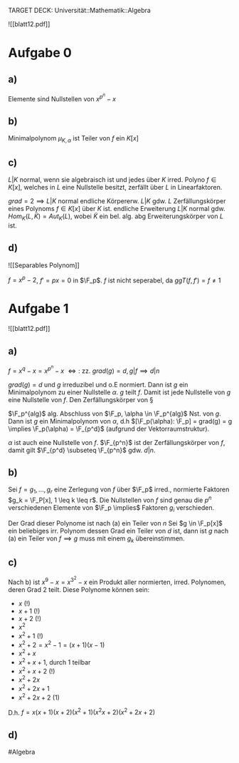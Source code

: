 TARGET DECK: Universität::Mathematik::Algebra

$\newcommand{\Q}{\mathbb Q}$
$\newcommand{\R}{\mathbb R}$
$\newcommand{\C}{\mathbb C}$
$\newcommand{\F}{\mathbb F}$
$\newcommand{\Z}{\mathbb Z}$


![[blatt12.pdf]]

# Aufgabe 0
## a)
Elemente sind Nullstellen von $x^{p^n}-x$

## b)
Minimalpolynom $\mu_{K,\alpha}$ ist Teiler von $f$ ein $K[x]$

## c)
$L|K$ normal, wenn sie algebraisch ist und jedes über $K$ irred. Polyno $f \in K[x]$, welches in $L$ eine Nullstelle besitzt, zerfällt über $L$ in Linearfaktoren.

$grad=2 \implies L|K$ normal
endliche Körpererw. $L|K$ gdw. $L$ Zerfällungskörper eines Polynoms $f \in K[x]$ über $K$ ist.
endliche Erweiterung $L|K$ normal gdw. $Hom_K(L, \tilde K) = Aut_K(L)$, wobei $\tilde K$ ein bel. alg. abg Erweiterungskörper von $L$ ist.

## d)
![[Separables Polynom]]


$f = x^p - 2$, $f' = px = 0$ in $\F_p$.
$f$ ist nicht seperabel, da $ggT(f, f') = f \neq 1$

# Aufgabe 1
![[blatt12.pdf]]

## a)
$f = x^q-x = x^{p^n}-x$
$\iff:$ zz. $grad(g) = d, g|f \implies d|n$

$grad(g) = d$ und $g$ irreduzibel und o.E normiert. Dann ist $g$ ein Minimalpolynom zu einer Nullstelle $\alpha$. 
$g$ teilt $f$. Damit ist jede Nullstelle von $g$ eine Nullstelle von $f$.
Den Zerfällungskörper von $§$ 

$\F_p^{alg}$ alg. Abschluss von $\F_p, \alpha \in \F_p^{alg}$ Nst. von $g$.
Dann ist $g$ ein Minimalpolynom von $\alpha$, d.h $[\F_p(\alpha): \F_p] = grad(g) = g \implies \F_p(\alpha) = \F_{p^d}$ (aufgrund der Vektorraumstruktur).

$\alpha$ ist auch eine Nullstelle von $f$. $\F_{p^n}$ ist der Zerfällungskörper von $f$, damit gilt $\F_{p^d} \subseteq \F_{p^n}$ gdw. $d|n$.

## b)
Sei $f = g_1, ..., g_r$ eine Zerlegung von $f$ über $\F_p$ irred., normierte Faktoren $g_k = \F_P[x], 1 \leq k \leq r$. Die Nullstellen von $f$ sind genau die $p^n$ verschiedenen Elemente von $\F_p \implies$ Faktoren $g_i$ verschieden.

Der Grad dieser Polynome ist nach (a) ein Teiler von $n$
Sei $g \in \F_p[x]$ ein beliebiges irr. Polynom dessen Grad ein Teiler von $d$ ist, dann ist $g$ nach (a) ein Teiler von $f \implies g$ muss mit einem $g_k$ übereinstimmen.

## c)
Nach b) ist $x^9 -x = x^{3^2}-x$ ein Produkt aller normierten, irred. Polynomen, deren Grad 2 teilt.
Diese Polynome können sein:
- $x$ (!)
- $x+1$ (!)
- $x+2$ (!)
- $x^2$
- $x^2+1$ (!)
- $x^2+2 = x^2-1 = (x+1)(x-1)$
- $x^2+x$
- $x^2+x+1$, durch 1 teilbar
- $x^2+x+2$ (!)
- $x^2+2x$ 
- $x^2+2x+1$
- $x^2+2x+2$ (1)

D.h.
$f = x(x+1)(x+2)(x^2+1)(x^2x+2)(x^2+2x+2)$

## d)


#Algebra 



